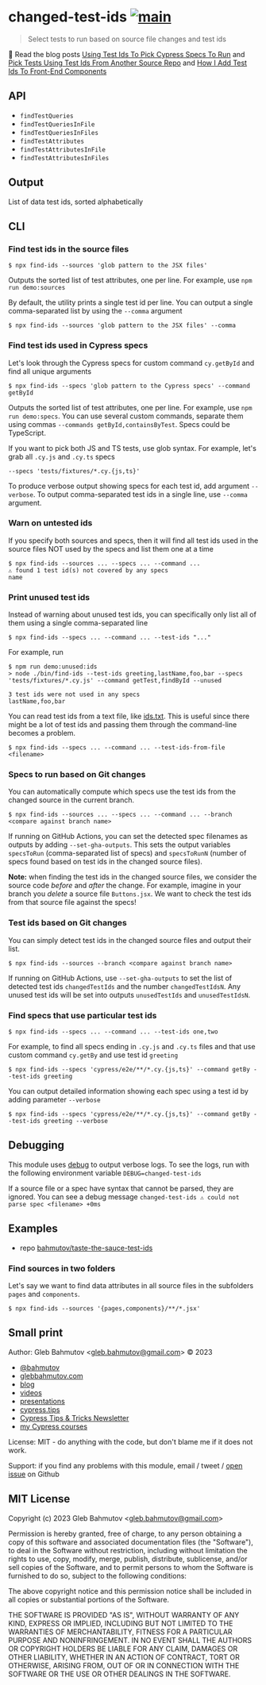# changed-test-ids [![main](https://github.com/bahmutov/changed-test-ids/actions/workflows/ci.yml/badge.svg?branch=main)](https://github.com/bahmutov/changed-test-ids/actions/workflows/ci.yml)

> Select tests to run based on source file changes and test ids

📝 Read the blog posts [Using Test Ids To Pick Cypress Specs To Run](https://glebbahmutov.com/blog/using-test-ids-to-pick-specs-to-run/) and [Pick Tests Using Test Ids From Another Source Repo](https://glebbahmutov.com/blog/pick-tests-in-another-repo/) and [How I Add Test Ids To Front-End Components](https://glebbahmutov.com/blog/how-i-add-test-ids/)

## API

- `findTestQueries`
- `findTestQueriesInFile`
- `findTestQueriesInFiles`
- `findTestAttributes`
- `findTestAttributesInFile`
- `findTestAttributesInFiles`

## Output

List of data test ids, sorted alphabetically

## CLI

### Find test ids in the source files

```
$ npx find-ids --sources 'glob pattern to the JSX files'
```

Outputs the sorted list of test attributes, one per line. For example, use `npm run demo:sources`

By default, the utility prints a single test id per line. You can output a single comma-separated list by using the `--comma` argument

```
$ npx find-ids --sources 'glob pattern to the JSX files' --comma
```

### Find test ids used in Cypress specs

Let's look through the Cypress specs for custom command `cy.getById` and find all unique arguments

```
$ npx find-ids --specs 'glob pattern to the Cypress specs' --command getById
```

Outputs the sorted list of test attributes, one per line. For example, use `npm run demo:specs`. You can use several custom commands, separate them using commas `--commands getById,containsByTest`. Specs could be TypeScript.

If you want to pick both JS and TS tests, use glob syntax. For example, let's grab all `.cy.js` and `.cy.ts` specs

```
--specs 'tests/fixtures/*.cy.{js,ts}'
```

To produce verbose output showing specs for each test id, add argument `--verbose`. To output comma-separated test ids in a single line, use `--comma` argument.

### Warn on untested ids

If you specify both sources and specs, then it will find all test ids used in the source files NOT used by the specs and list them one at a time

```
$ npx find-ids --sources ... --specs ... --command ...
⚠️ found 1 test id(s) not covered by any specs
name
```

### Print unused test ids

Instead of warning about unused test ids, you can specifically only list all of them using a single comma-separated line

```
$ npx find-ids --specs ... --command ... --test-ids "..."
```

For example, run

```
$ npm run demo:unused:ids
> node ./bin/find-ids --test-ids greeting,lastName,foo,bar --specs 'tests/fixtures/*.cy.js' --command getTest,findById --unused

3 test ids were not used in any specs
lastName,foo,bar
```

You can read test ids from a text file, like [ids.txt](./ids.txt). This is useful since there might be a lot of test ids and passing them through the command-line becomes a problem.

```
$ npx find-ids --specs ... --command ... --test-ids-from-file <filename>
```

### Specs to run based on Git changes

You can automatically compute which specs use the test ids from the changed source in the current branch.

```
$ npx find-ids --sources ... --specs ... --command ... --branch <compare against branch name>
```

If running on GitHub Actions, you can set the detected spec filenames as outputs by adding `--set-gha-outputs`. This sets the output variables `specsToRun` (comma-separated list of specs) and `specsToRunN` (number of specs found based on test ids in the changed source files).

**Note:** when finding the test ids in the changed source files, we consider the source code _before_ and _after_ the change. For example, imagine in your branch you _delete_ a source file `Buttons.jsx`. We want to check the test ids from that source file against the specs!

### Test ids based on Git changes

You can simply detect test ids in the changed source files and output their list.

```
$ npx find-ids --sources --branch <compare against branch name>
```

If running on GitHub Actions, use `--set-gha-outputs` to set the list of detected test ids `changedTestIds` and the number `changedTestIdsN`. Any unused test ids will be set into outputs `unusedTestIds` and `unusedTestIdsN`.

### Find specs that use particular test ids

```
$ npx find-ids --specs ... --command ... --test-ids one,two
```

For example, to find all specs ending in `.cy.js` and `.cy.ts` files and that use custom command `cy.getBy` and use test id `greeting`

```
$ npx find-ids --specs 'cypress/e2e/**/*.cy.{js,ts}' --command getBy --test-ids greeting
```

You can output detailed information showing each spec using a test id by adding parameter `--verbose`

```
$ npx find-ids --specs 'cypress/e2e/**/*.cy.{js,ts}' --command getBy --test-ids greeting --verbose
```

## Debugging

This module uses [debug](https://github.com/debug-js/debug#readme) to output verbose logs. To see the logs, run with the following environment variable `DEBUG=changed-test-ids`

If a source file or a spec have syntax that cannot be parsed, they are ignored. You can see a debug message `changed-test-ids ⚠️ could not parse spec <filename> +0ms`

## Examples

- repo [bahmutov/taste-the-sauce-test-ids](https://github.com/bahmutov/taste-the-sauce-test-ids)

### Find sources in two folders

Let's say we want to find data attributes in all source files in the subfolders `pages` and `components`.

```
$ npx find-ids --sources '{pages,components}/**/*.jsx'
```

## Small print

Author: Gleb Bahmutov &lt;gleb.bahmutov@gmail.com&gt; &copy; 2023

- [@bahmutov](https://twitter.com/bahmutov)
- [glebbahmutov.com](https://glebbahmutov.com)
- [blog](https://glebbahmutov.com/blog)
- [videos](https://www.youtube.com/glebbahmutov)
- [presentations](https://slides.com/bahmutov)
- [cypress.tips](https://cypress.tips)
- [Cypress Tips & Tricks Newsletter](https://cypresstips.substack.com/)
- [my Cypress courses](https://cypress.tips/courses)

License: MIT - do anything with the code, but don't blame me if it does not work.

Support: if you find any problems with this module, email / tweet /
[open issue](https://github.com/bahmutov/changed-test-ids/issues) on Github

## MIT License

Copyright (c) 2023 Gleb Bahmutov &lt;gleb.bahmutov@gmail.com&gt;

Permission is hereby granted, free of charge, to any person
obtaining a copy of this software and associated documentation
files (the "Software"), to deal in the Software without
restriction, including without limitation the rights to use,
copy, modify, merge, publish, distribute, sublicense, and/or sell
copies of the Software, and to permit persons to whom the
Software is furnished to do so, subject to the following
conditions:

The above copyright notice and this permission notice shall be
included in all copies or substantial portions of the Software.

THE SOFTWARE IS PROVIDED "AS IS", WITHOUT WARRANTY OF ANY KIND,
EXPRESS OR IMPLIED, INCLUDING BUT NOT LIMITED TO THE WARRANTIES
OF MERCHANTABILITY, FITNESS FOR A PARTICULAR PURPOSE AND
NONINFRINGEMENT. IN NO EVENT SHALL THE AUTHORS OR COPYRIGHT
HOLDERS BE LIABLE FOR ANY CLAIM, DAMAGES OR OTHER LIABILITY,
WHETHER IN AN ACTION OF CONTRACT, TORT OR OTHERWISE, ARISING
FROM, OUT OF OR IN CONNECTION WITH THE SOFTWARE OR THE USE OR
OTHER DEALINGS IN THE SOFTWARE.
